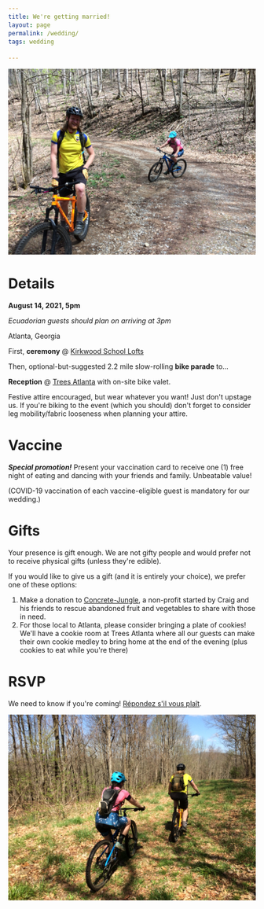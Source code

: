 ```yaml
---
title: We're getting married!
layout: page
permalink: /wedding/
tags: wedding

---
```

![](/images/riding.JPG)

# Details
**August 14, 2021, 5pm**

*Ecuadorian guests should plan on arriving at 3pm*

Atlanta, Georgia

First, **ceremony** @ [Kirkwood School Lofts](https://goo.gl/maps/NMWM1fWwzF2E6FRg7)

Then, optional-but-suggested 2.2 mile slow-rolling **bike parade** to...

**Reception** @ [Trees Atlanta](https://www.treesatlanta.org/) with on-site bike valet.

Festive attire encouraged, but wear whatever you want! Just don't upstage us. If you're biking to the event (which you should) don't forget to consider leg mobility/fabric looseness when planning your attire.

# Vaccine

***Special promotion!*** Present your vaccination card to receive one (1) free night of eating and dancing with your friends and family. Unbeatable value!

(COVID-19 vaccination of each vaccine-eligible guest is mandatory for our wedding.)

# Gifts
Your presence is gift enough. We are not gifty people and would prefer not to receive physical gifts (unless they're edible).

If you would like to give us a gift (and it is entirely your choice), we prefer one of these options:

1. Make a donation to [Concrete-Jungle](https://www.concrete-jungle.org/), a non-profit started by Craig and his friends to rescue abandoned fruit and vegetables to share with those in need.
2. For those local to Atlanta, please consider bringing a plate of cookies! We'll have a cookie room at Trees Atlanta where all our guests can make their own cookie medley to bring home at the end of the evening (plus cookies to eat while you're there)

# RSVP

We need to know if you're coming! [Répondez s'il vous plaît](https://docs.google.com/forms/d/e/1FAIpQLSfHMGkYJDAFl4x0VJfo1EyQyeg-4wOVq3fyrA0bNBwsPj2XbQ/viewform?usp=sf_link).

![](/images/riding-into-sunset.JPG)
